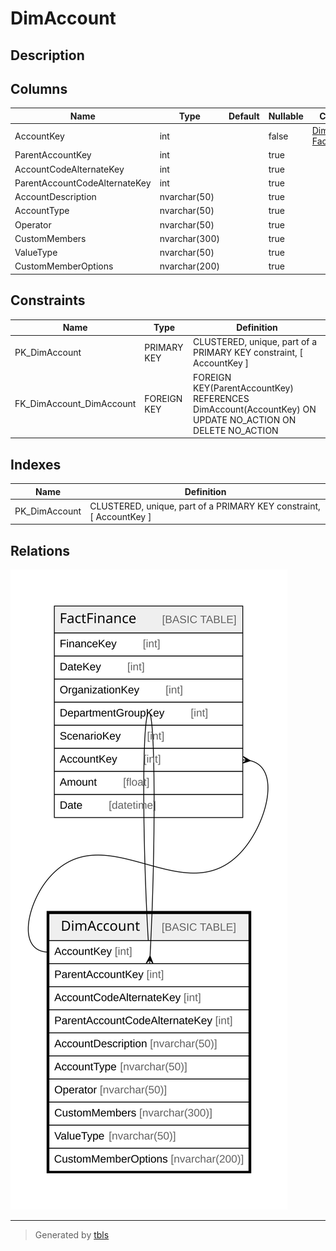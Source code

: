 # DimAccount

## Description

## Columns

| Name | Type | Default | Nullable | Children | Parents | Comment |
| ---- | ---- | ------- | -------- | -------- | ------- | ------- |
| AccountKey | int |  | false | [DimAccount](DimAccount.md) [FactFinance](FactFinance.md) |  |  |
| ParentAccountKey | int |  | true |  | [DimAccount](DimAccount.md) |  |
| AccountCodeAlternateKey | int |  | true |  |  |  |
| ParentAccountCodeAlternateKey | int |  | true |  |  |  |
| AccountDescription | nvarchar(50) |  | true |  |  |  |
| AccountType | nvarchar(50) |  | true |  |  |  |
| Operator | nvarchar(50) |  | true |  |  |  |
| CustomMembers | nvarchar(300) |  | true |  |  |  |
| ValueType | nvarchar(50) |  | true |  |  |  |
| CustomMemberOptions | nvarchar(200) |  | true |  |  |  |

## Constraints

| Name | Type | Definition |
| ---- | ---- | ---------- |
| PK_DimAccount | PRIMARY KEY | CLUSTERED, unique, part of a PRIMARY KEY constraint, [ AccountKey ] |
| FK_DimAccount_DimAccount | FOREIGN KEY | FOREIGN KEY(ParentAccountKey) REFERENCES DimAccount(AccountKey) ON UPDATE NO_ACTION ON DELETE NO_ACTION |

## Indexes

| Name | Definition |
| ---- | ---------- |
| PK_DimAccount | CLUSTERED, unique, part of a PRIMARY KEY constraint, [ AccountKey ] |

## Relations

![er](DimAccount.svg)

---

> Generated by [tbls](https://github.com/k1LoW/tbls)
